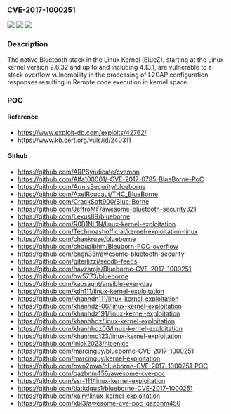 ### [CVE-2017-1000251](https://cve.mitre.org/cgi-bin/cvename.cgi?name=CVE-2017-1000251)
![](https://img.shields.io/static/v1?label=Product&message=n%2Fa&color=blue)
![](https://img.shields.io/static/v1?label=Version&message=n%2Fa&color=blue)
![](https://img.shields.io/static/v1?label=Vulnerability&message=n%2Fa&color=brighgreen)

### Description

The native Bluetooth stack in the Linux Kernel (BlueZ), starting at the Linux kernel version 2.6.32 and up to and including 4.13.1, are vulnerable to a stack overflow vulnerability in the processing of L2CAP configuration responses resulting in Remote code execution in kernel space.

### POC

#### Reference
- https://www.exploit-db.com/exploits/42762/
- https://www.kb.cert.org/vuls/id/240311

#### Github
- https://github.com/ARPSyndicate/cvemon
- https://github.com/Alfa100001/-CVE-2017-0785-BlueBorne-PoC
- https://github.com/ArmisSecurity/blueborne
- https://github.com/AxelRoudaut/THC_BlueBorne
- https://github.com/CrackSoft900/Blue-Borne
- https://github.com/JeffroMF/awesome-bluetooth-security321
- https://github.com/Lexus89/blueborne
- https://github.com/R0B1NL1N/linux-kernel-exploitation
- https://github.com/Technoashofficial/kernel-exploitation-linux
- https://github.com/chankruze/blueborne
- https://github.com/chouaibhm/Bleuborn-POC-overflow
- https://github.com/engn33r/awesome-bluetooth-security
- https://github.com/giterlizzi/secdb-feeds
- https://github.com/hayzamjs/Blueborne-CVE-2017-1000251
- https://github.com/hw5773/blueborne
- https://github.com/kaosagnt/ansible-everyday
- https://github.com/kdn111/linux-kernel-exploitation
- https://github.com/khanhdn111/linux-kernel-exploitation
- https://github.com/khanhdz-06/linux-kernel-exploitation
- https://github.com/khanhdz191/linux-kernel-exploitation
- https://github.com/khanhhdz/linux-kernel-exploitation
- https://github.com/khanhhdz06/linux-kernel-exploitation
- https://github.com/khanhnd123/linux-kernel-exploitation
- https://github.com/lnick2023/nicenice
- https://github.com/marcinguy/blueborne-CVE-2017-1000251
- https://github.com/marcinguy/kernel-exploitation
- https://github.com/own2pwn/blueborne-CVE-2017-1000251-POC
- https://github.com/qazbnm456/awesome-cve-poc
- https://github.com/ssr-111/linux-kernel-exploitation
- https://github.com/tlatkdgus1/blueborne-CVE-2017-1000251
- https://github.com/xairy/linux-kernel-exploitation
- https://github.com/xbl3/awesome-cve-poc_qazbnm456

